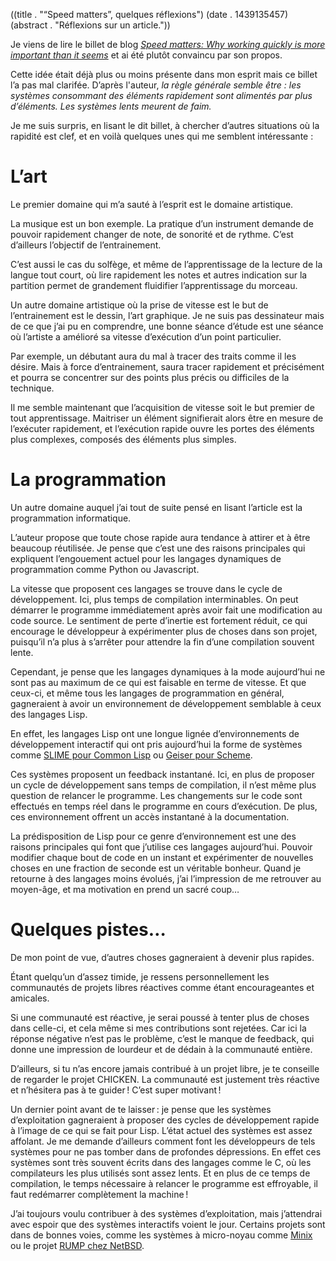 ((title . "“Speed matters”, quelques réflexions")
 (date . 1439135457)
 (abstract . "Réflexions sur un article."))

Je viens de lire le billet de blog _[Speed matters: Why working
quickly is more important than it seems][speed-matters]_ et ai été
plutôt convaincu par son propos.

Cette idée était déjà plus ou moins présente dans mon esprit mais ce
billet l’a pas mal clarifée. D’après l'auteur, _la règle générale
semble être : les systèmes consommant des éléments rapidement sont
alimentés par plus d’éléments. Les systèmes lents meurent de faim._

Je me suis surpris, en lisant le dit billet, à chercher d’autres
situations où la rapidité est clef, et en voilà quelques unes qui me
semblent intéressante :


# L’art

Le premier domaine qui m’a sauté à l’esprit est le domaine artistique.

La musique est un bon exemple. La pratique d’un instrument demande de
pouvoir rapidement changer de note, de sonorité et de rythme. C’est
d’ailleurs l’objectif de l’entrainement.

C’est aussi le cas du solfège, et même de l’apprentissage de la
lecture de la langue tout court, où lire rapidement les notes et
autres indication sur la partition permet de grandement fluidifier
l’apprentissage du morceau.

Un autre domaine artistique où la prise de vitesse est le but de
l’entrainement est le dessin, l’art graphique. Je ne suis pas
dessinateur mais de ce que j’ai pu en comprendre, une bonne séance
d’étude est une séance où l’artiste a amélioré sa vitesse d’exécution
d’un point particulier.

Par exemple, un débutant aura du mal à tracer des traits comme il les
désire. Mais à force d’entrainement, saura tracer rapidement et
précisément et pourra se concentrer sur des points plus précis ou
difficiles de la technique.

Il me semble maintenant que l’acquisition de vitesse soit le but
premier de tout apprentissage. Maitriser un élément signifierait alors
être en mesure de l’exécuter rapidement, et l’exécution rapide ouvre
les portes des éléments plus complexes, composés des éléments plus
simples.


# La programmation

Un autre domaine auquel j’ai tout de suite pensé en lisant l’article
est la programmation informatique.

L’auteur propose que toute chose rapide aura tendance à attirer et à
être beaucoup réutilisée. Je pense que c’est une des raisons
principales qui expliquent l’engouement actuel pour les langages
dynamiques de programmation comme Python ou Javascript.

La vitesse que proposent ces langages se trouve dans le cycle de
développement. Ici, plus temps de compilation interminables. On peut
démarrer le programme immédiatement après avoir fait une modification
au code source. Le sentiment de perte d’inertie est fortement réduit,
ce qui encourage le développeur à expérimenter plus de choses dans son
projet, puisqu’il n’a plus à s’arrêter pour attendre la fin d’une
compilation souvent lente.

Cependant, je pense que les langages dynamiques à la mode aujourd’hui
ne sont pas au maximum de ce qui est faisable en terme de vitesse. Et
que ceux-ci, et même tous les langages de programmation en général,
gagneraient à avoir un environnement de développement semblable à ceux
des langages Lisp.

En effet, les langages Lisp ont une longue lignée d’environnements de
développement interactif qui ont pris aujourd’hui la forme de systèmes
comme [SLIME pour Common Lisp][slime] ou [Geiser pour Scheme][geiser].

Ces systèmes proposent un feedback instantané. Ici, en plus de
proposer un cycle de développement sans temps de compilation, il n’est
même plus question de relancer le programme. Les changements sur le
code sont effectués en temps réel dans le programme en cours
d’exécution. De plus, ces environnement offrent un accès instantané à
la documentation.

La prédisposition de Lisp pour ce genre d’environnement est une des
raisons principales qui font que j’utilise ces langages
aujourd’hui. Pouvoir modifier chaque bout de code en un instant et
expérimenter de nouvelles choses en une fraction de seconde est un
véritable bonheur. Quand je retourne à des langages moins évolués,
j’ai l’impression de me retrouver au moyen-âge, et ma motivation en
prend un sacré coup…


# Quelques pistes…

De mon point de vue, d’autres choses gagneraient à devenir plus
rapides.

Étant quelqu’un d’assez timide, je ressens personnellement les
communautés de projets libres réactives comme étant encourageantes et
amicales.

Si une communauté est réactive, je serai poussé à tenter plus de
choses dans celle-ci, et cela même si mes contributions sont
rejetées. Car ici la réponse négative n’est pas le problème, c’est le
manque de feedback, qui donne une impression de lourdeur et de dédain
à la communauté entière.

D’ailleurs, si tu n’as encore jamais contribué à un projet libre, je
te conseille de regarder le projet CHICKEN. La communauté est
justement très réactive et n’hésitera pas à te guider ! C’est super
motivant !


Un dernier point avant de te laisser : je pense que les systèmes
d’exploitation gagneraient à proposer des cycles de développement
rapide à l’image de ce qui se fait pour Lisp. L’état actuel des
systèmes est assez affolant. Je me demande d’ailleurs comment font les
développeurs de tels systèmes pour ne pas tomber dans de profondes
dépressions. En effet ces systèmes sont très souvent écrits dans des
langages comme le C, où les compilateurs les plus utilisés sont assez
lents. Et en plus de ce temps de compilation, le temps nécessaire à
relancer le programme est effroyable, il faut redémarrer complètement
la machine !

J’ai toujours voulu contribuer à des systèmes d’exploitation, mais
j’attendrai avec espoir que des systèmes interactifs voient le
jour. Certains projets sont dans de bonnes voies, comme les systèmes à
micro-noyau comme [Minix][minix] ou le projet [RUMP chez
NetBSD][rump].


[speed-matters]:          http://jsomers.net/blog/speed-matters
[slime]:                  https://common-lisp.net/project/slime/
[geiser]:                 http://www.nongnu.org/geiser/
[minix]:                  http://minix3.org/
[rump]:                   http://rumpkernel.org/
